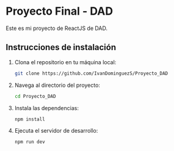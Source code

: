 # Proyecto Final - DAD

Este es mi proyecto de ReactJS de DAD.

## Instrucciones de instalación

1. Clona el repositorio en tu máquina local:
   ```bash
   git clone https://github.com/IvanDominguezS/Proyecto_DAD

2. Navega al directorio del proyecto:
   ```bash
   cd Proyecto_DAD

3. Instala las dependencias:
   ```bash
   npm install

4. Ejecuta el servidor de desarrollo:
   ```bash
   npm run dev


